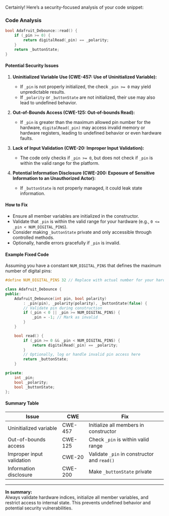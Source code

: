 Certainly! Here’s a security-focused analysis of your code snippet:

### Code Analysis

```cpp
bool Adafruit_Debounce::read() {
    if (_pin >= 0) {
        return digitalRead(_pin) == _polarity;
    }
    return _buttonState;
}
```

#### Potential Security Issues

1. **Uninitialized Variable Use (CWE-457: Use of Uninitialized Variable):**
   - If `_pin` is not properly initialized, the check `_pin >= 0` may yield unpredictable results.
   - If `_polarity` or `_buttonState` are not initialized, their use may also lead to undefined behavior.

2. **Out-of-Bounds Access (CWE-125: Out-of-bounds Read):**
   - If `_pin` is greater than the maximum allowed pin number for the hardware, `digitalRead(_pin)` may access invalid memory or hardware registers, leading to undefined behavior or even hardware faults.

3. **Lack of Input Validation (CWE-20: Improper Input Validation):**
   - The code only checks if `_pin >= 0`, but does not check if `_pin` is within the valid range for the platform.

4. **Potential Information Disclosure (CWE-200: Exposure of Sensitive Information to an Unauthorized Actor):**
   - If `_buttonState` is not properly managed, it could leak state information.

#### How to Fix

- Ensure all member variables are initialized in the constructor.
- Validate that `_pin` is within the valid range for your hardware (e.g., `0 <= _pin < NUM_DIGITAL_PINS`).
- Consider making `_buttonState` private and only accessible through controlled methods.
- Optionally, handle errors gracefully if `_pin` is invalid.

#### Example Fixed Code

Assuming you have a constant `NUM_DIGITAL_PINS` that defines the maximum number of digital pins:

```cpp
#define NUM_DIGITAL_PINS 32 // Replace with actual number for your hardware

class Adafruit_Debounce {
public:
    Adafruit_Debounce(int pin, bool polarity)
        : _pin(pin), _polarity(polarity), _buttonState(false) {
        // Validate pin during construction
        if (_pin < 0 || _pin >= NUM_DIGITAL_PINS) {
            _pin = -1; // Mark as invalid
        }
    }

    bool read() {
        if (_pin >= 0 && _pin < NUM_DIGITAL_PINS) {
            return digitalRead(_pin) == _polarity;
        }
        // Optionally, log or handle invalid pin access here
        return _buttonState;
    }

private:
    int _pin;
    bool _polarity;
    bool _buttonState;
};
```

#### Summary Table

| Issue | CWE | Fix |
|-------|-----|-----|
| Uninitialized variable | CWE-457 | Initialize all members in constructor |
| Out-of-bounds access | CWE-125 | Check `_pin` is within valid range |
| Improper input validation | CWE-20 | Validate `_pin` in constructor and `read()` |
| Information disclosure | CWE-200 | Make `_buttonState` private |

---

**In summary:**  
Always validate hardware indices, initialize all member variables, and restrict access to internal state. This prevents undefined behavior and potential security vulnerabilities.